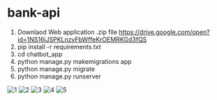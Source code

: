 # bank-api
1) Downlaod Web application .zip file https://drive.google.com/open?id=1NS16jJSPKLnzvFbWffeKrOEMRKGd3fQS 
2) pip install -r requirements.txt
3) cd chatbot_app
4) python manage.py makemigrations app
5) python manage.py migrate
6) python manage.py runserver

![1](https://user-images.githubusercontent.com/14355490/53157079-c8da2300-35e6-11e9-98ef-0b70add6c431.png)
![2](https://user-images.githubusercontent.com/14355490/53157080-c972b980-35e6-11e9-9f42-db1bb99662f9.png)
![3](https://user-images.githubusercontent.com/14355490/53157081-c972b980-35e6-11e9-8856-56d30ebdef17.png)
![4](https://user-images.githubusercontent.com/14355490/53157082-c972b980-35e6-11e9-9e9d-cb54f4303da7.png)
![5](https://user-images.githubusercontent.com/14355490/53157083-c972b980-35e6-11e9-827a-ca6826f74ad6.png)
